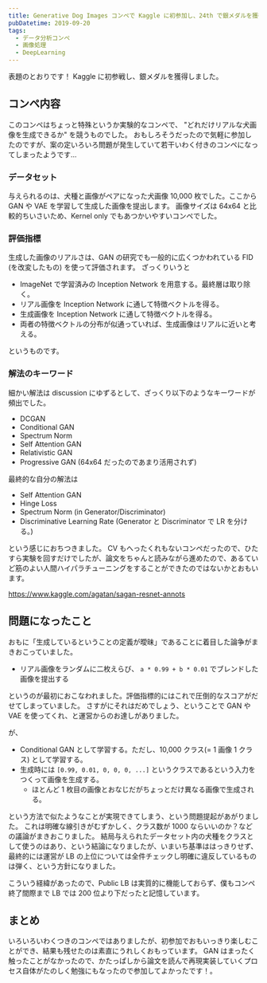 ```yaml
---
title: Generative Dog Images コンペで Kaggle に初参加し、24th で銀メダルを獲得しました！
pubDatetime: 2019-09-20
tags:
  - データ分析コンペ
  - 画像処理
  - DeepLearning
---
```


表題のとおりです！ Kaggle に初参戦し、銀メダルを獲得しました。

## コンペ内容

このコンペはちょっと特殊というか実験的なコンペで、 "どれだけリアルな犬画像を生成できるか" を競うものでした。
おもしろそうだったので気軽に参加したのですが、案の定いろいろ問題が発生していて若干いわく付きのコンペになってしまったようです...

### データセット

与えられるのは、犬種と画像がペアになった犬画像 10,000 枚でした。ここから GAN や VAE を学習して生成した画像を提出します。
画像サイズは 64x64 と比較的ちいさいため、Kernel only でもあつかいやすいコンペでした。

### 評価指標

生成した画像のリアルさは、GAN の研究でも一般的に広くつかわれている FID (を改変したもの) を使って評価されます。
ざっくりいうと

- ImageNet で学習済みの Inception Network を用意する。最終層は取り除く。
- リアル画像を Inception Network に通して特徴ベクトルを得る。
- 生成画像を Inception Network に通して特徴ベクトルを得る。
- 両者の特徴ベクトルの分布が似通っていれば、生成画像はリアルに近いと考える。

というものです。

### 解法のキーワード

細かい解法は discussion にゆずるとして、ざっくり以下のようなキーワードが頻出でした。

- DCGAN
- Conditional GAN
- Spectrum Norm
- Self Attention GAN
- Relativistic GAN
- Progressive GAN (64x64 だったのであまり活用されず)

最終的な自分の解法は

- Self Attention GAN
- Hinge Loss
- Spectrum Norm (in Generator/Discriminator)
- Discriminative Learning Rate (Generator と Discriminator で LR を分ける。)

という感じにおちつきました。
CV もへったくれもないコンペだったので、ひたすら実験を回すだけでしたが、論文をちゃんと読みながら進めたので、あるていど筋のよい人間ハイパラチューニングをすることができたのではないかとおもいます。

https://www.kaggle.com/agatan/sagan-resnet-annots

## 問題になったこと

おもに「生成しているということの定義が曖昧」であることに着目した論争がまきおこっていました。

- リアル画像をランダムに二枚えらび、 `a * 0.99 + b * 0.01` でブレンドした画像を提出する

というのが最初におこなわれました。評価指標的にはこれで圧倒的なスコアがだせてしまっていました。
さすがにそれはだめでしょう、ということで GAN や VAE を使ってくれ、と運営からのお達しがありました。

が、

- Conditional GAN として学習する。ただし、10,000 クラス(= 1 画像 1 クラス) として学習する。
- 生成時には `[0.99, 0.01, 0, 0, 0, ...]` というクラスであるという入力をつくって画像を生成する。
  - ほとんど 1 枚目の画像とおなじだがちょっとだけ異なる画像で生成される。

という方法で似たようなことが実現できてしまう、という問題提起があがりました。
これは明確な線引きがむずかしく、クラス数が 1000 ならいいのか？などの議論がまきおこりました。
結局与えられたデータセット内の犬種をクラスとして使うのはあり、という結論になりましたが、いまいち基準ははっきりせず、最終的には運営が LB の上位については全件チェックし明確に違反しているものは弾く、という方針になりました。

こういう経緯があったので、Public LB は実質的に機能しておらず、僕もコンペ終了間際まで LB では 200 位より下だったと記憶しています。

## まとめ

いろいろいわくつきのコンペではありましたが、初参加でおもいっきり楽しむことができ、結果も残せたのは素直にうれしくおもっています。
GAN はまったく触ったことがなかったので、かたっぱしから論文を読んで再現実装していくプロセス自体がたのしく勉強にもなったので参加してよかったです！。
